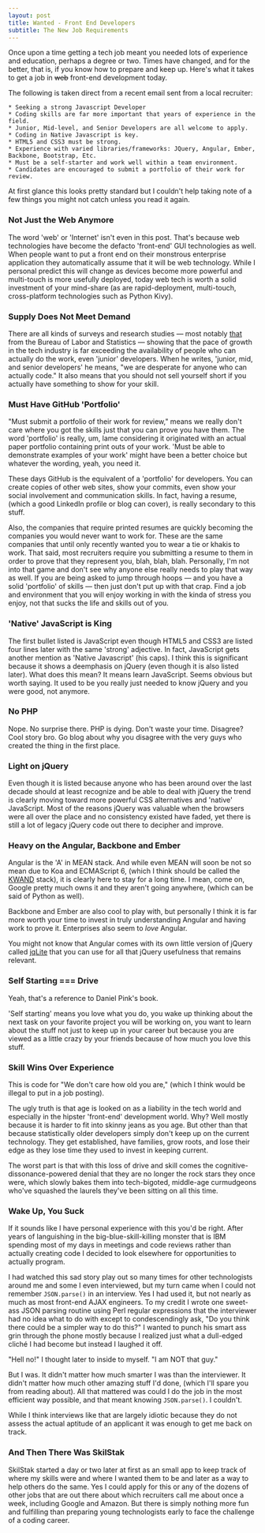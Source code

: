 ```yaml
---
layout: post
title: Wanted - Front End Developers
subtitle: The New Job Requirements
---
```


Once upon a time getting a tech job meant you needed lots of experience
and education, perhaps a degree or two. Times have changed, and for the
better, that is, if you know how to prepare and keep up. Here's what it
takes to get a job in ~~web~~ front-end development today.

The following is taken direct from a recent email sent from a local
recruiter:

    * Seeking a strong Javascript Developer
    * Coding skills are far more important that years of experience in the field. 
    * Junior, Mid-level, and Senior Developers are all welcome to apply.
    * Coding in Native Javascript is key.
    * HTML5 and CSS3 must be strong.
    * Experience with varied libraries/frameworks: JQuery, Angular, Ember, Backbone, Bootstrap, Etc.
    * Must be a self-starter and work well within a team environment.
    * Candidates are encouraged to submit a portfolio of their work for review.

At first glance this looks pretty standard but I couldn't help taking
note of a few things you might not catch unless you read it again.

### Not Just the Web Anymore

The word 'web' or 'Internet' isn't even in this post. That's because
web technologies have become the defacto 'front-end' GUI technologies
as well. When people want to put a front end on their monstrous
enterprise application they automatically assume that it will be web
technology. While I personal predict this will change as devices become
more powerful and multi-touch is more usefully deployed, today web tech
is worth a solid investment of your mind-share (as are rapid-deployment,
multi-touch, cross-platform technologies such as Python Kivy).

### Supply Does Not Meet Demand

There are all kinds of surveys and research studies &mdash; most notably
[that](http://www.bls.gov/) from the Bureau of Labor and Statistics
&mdash; showing that the pace of growth in the tech industry is far
exceeding the availability of people who can actually do the work, even
'junior' developers. When he writes, 'junior, mid, and senior developers'
he means, "we are desperate for anyone who can actually code." It also
means that you should not sell yourself short if you actually have
something to show for your skill.

### Must Have GitHub 'Portfolio'

"Must submit a portfolio of their work for review," means we really
don't care where you got the skills just that you can prove you have
them. The word 'portfolio' is really, um, lame considering it
originated with an actual paper portfolio containing print outs of
your work. 'Must be able to demonstrate examples of your work' might
have been a better choice but whatever the wording, yeah, you need it.

These days GitHub is the equivalent of a 'portfolio' for developers.
You can create copies of other web sites, show your commits, even show
your social involvement and communication skills. In fact, having a
resume, (which a good LinkedIn profile or blog can cover), is really
secondary to this stuff.

Also, the companies that require printed resumes are quickly becoming
the companies you would never want to work for. These are the same
companies that until only recently wanted you to wear a tie or
khakis to work. That said, most recruiters require you submitting
a resume to them in order to prove that they represent you, blah,
blah, blah. Personally, I'm not into that game and don't see why
anyone else really needs to play that way as well. If you are being
asked to jump through hoops &mdash; and you have a solid 'portfolio'
of skills &mdash; then just don't put up with that crap. Find a job
and environment that you will enjoy working in with the kinda of
stress you enjoy, not that sucks the life and skills out of you.

### 'Native' JavaScript is King

The first bullet listed is JavaScript even though HTML5 and CSS3 are
listed four lines later with the same 'strong' adjective. In fact,
JavaScript gets another mention as 'Native Javascript' (his caps). I
think this is significant because it shows a deemphasis on jQuery (even
though it is also listed later). What does this mean? It means learn
JavaScript. Seems obvious but worth saying. It used to be you really
just needed to know jQuery and you were good, not anymore.

### No PHP

Nope. No surprise there. PHP is dying. Don't waste your
time. Disagree? Cool story bro. Go blog about why you disagree with the
very guys who created the thing in the first place.

### Light on jQuery

Even though it is listed because anyone who has been around over the
last decade should at least recognize and be able to deal with jQuery
the trend is clearly moving toward more powerful CSS alternatives and
'native' JavaScript. Most of the reasons jQuery was valuable when the
browsers were all over the place and no consistency existed have
faded, yet there is still a lot of legacy jQuery code out there to
decipher and improve.

### Heavy on the Angular, Backbone and Ember

Angular is the 'A' in MEAN stack. And while even MEAN will soon be not
so mean due to Koa and ECMAScript 6, (which I think should be called the
[KWAND](http://kwand.io) stack), it is clearly here to stay for a long
time. I mean, come on, Google pretty much owns it and they aren't
going anywhere, (which can be said of Python as well).

Backbone and Ember are also cool to play with, but personally I think
it is far more worth your time to invest in truly understanding Angular
and having work to prove it. Enterprises also seem to *love* Angular.

You might not know that Angular comes
with its own little version of jQuery called
[jqLite](https://docs.angularjs.org/api/ng/function/angular.element)
that you can use for all that jQuery usefulness that remains relevant.

### Self Starting === Drive

Yeah, that's a reference to Daniel Pink's book.

'Self starting' means you love what you do, you wake up thinking about
the next task on your favorite project you will be working on, you
want to learn about the stuff not just to keep up in your career but
because you are viewed as a little crazy by your friends because of
how much you love this stuff.

### Skill Wins Over Experience

This is code for "We don't care how old you are," (which I think would
be illegal to put in a job posting).

The ugly truth is that age is looked on as a liability in the tech world
and especially in the hipster 'front-end' development world. Why? Well
mostly because it is harder to fit into skinny jeans as you age. But other
than that because statistically older developers simply don't keep up on
the current technology. They get established, have families, grow roots,
and lose their edge as they lose time they used to invest in keeping
current. 

The worst part is that with this loss of drive and skill comes
the cognitive-dissonance-powered denial that they are no longer the
rock stars they once were, which slowly bakes them into tech-bigoted,
middle-age curmudgeons who've squashed the laurels they've been sitting
on all this time.

### Wake Up, You Suck

If it sounds like I have personal experience with this you'd be right.
After years of languishing in the big-blue-skill-killing monster that
is IBM spending most of my days in meetings and code reviews rather than
actually creating code I decided to look elsewhere for opportunities to
actually program.

I had watched this sad story play out so many times for other
technologists around me and some I even interviewed, but my turn came
when I could not remember `JSON.parse()` in an interview. Yes I had
used it, but not nearly as much as most front-end AJAX engineers. To my
credit I wrote one sweet-ass JSON parsing routine using Perl regular
expressions that the interviewer had no idea what to do with
except to condescendingly ask, "Do you think there could be a simpler
way to do this?" I wanted to punch his smart ass grin through the phone
mostly because I realized just what a dull-edged cliché I had become
but instead I laughed it off.

"Hell no!" I thought later to inside to myself. "I am NOT that guy."

But I was. It didn't matter how much smarter I was than the
interviewer. It didn't matter how much other amazing stuff I'd done,
(which I'll spare you from reading about). All that mattered was could
I do the job in the most efficient way possible, and that meant knowing
`JSON.parse()`. I couldn't.

While I think interviews like that are largely idiotic because they do
not assess the actual aptitude of an applicant it was enough to get me
back on track. 

### And Then There Was SkilStak

SkilStak started a day or two later at first as an small app to keep
track of where my skills were and where I wanted them to be and later as
a way to help others do the same. Yes I could apply for this or any of
the dozens of other jobs that are out there about which recruiters call
me about once a week, including Google and Amazon. But there is simply
nothing more fun and fulfilling than preparing young technologists early
to face the challenge of a coding career.
